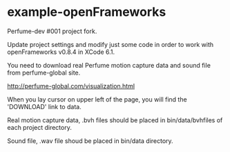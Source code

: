 example-openFrameworks
======================

Perfume-dev #001 project fork.

Update project settings and modify just some code in order 
to work with openFrameworks v0.8.4 in XCode 6.1.

You need to download real Perfume motion capture data and sound file from perfume-global site.

http://perfume-global.com/visualization.html

When you lay cursor on upper left of the page, you will find the 'DOWNLOAD' link to data.

Real motion capture data, .bvh files should be placed in bin/data/bvhfiles of each project directory.

Sound file, .wav file shoud be placed in bin/data directory.


